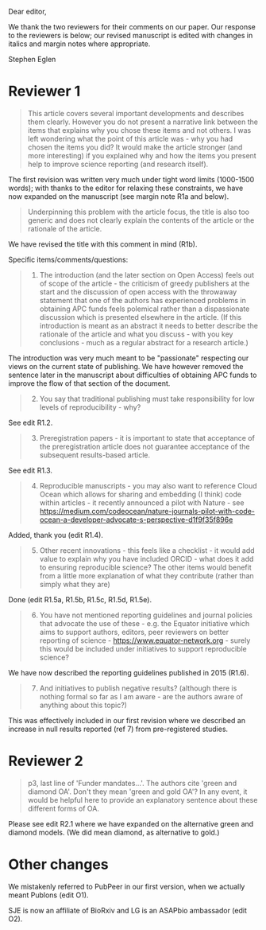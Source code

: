 Dear editor,

We thank the two reviewers for their comments on our paper.  Our
response to the reviewers is below; our revised manuscript is edited
with changes in italics and margin notes where appropriate.


Stephen Eglen

# Reviewer 1


> This article covers several important developments and describes
> them clearly. However you do not present a narrative link between
> the items that explains why you chose these items and not others. I
> was left wondering what the point of this article was - why you had
> chosen the items you did? It would make the article stronger (and
> more interesting) if you explained why and how the items you present
> help to improve science reporting (and research itself).

The first revision was written very much under tight word limits
(1000-1500 words); with thanks to the editor for relaxing these
constraints, we have now expanded on the manuscript (see margin note
R1a and below).


> Underpinning this problem with the article focus, the title is also
> too generic and does not clearly explain the contents of the article
> or the rationale of the article. 

We have revised the title with this comment in mind (R1b).


 
Specific items/comments/questions: 
 
> 1. The introduction (and the later section on Open Access) feels out
>    of scope of the article - the criticism of greedy publishers at
>    the start and the discussion of open access with the throwaway
>    statement that one of the authors has experienced problems in
>    obtaining APC funds feels polemical rather than a dispassionate
>    discussion which is presented elsewhere in the article. (If this
>    introduction is meant as an abstract it needs to better describe
>    the rationale of the article and what you discuss - with you key
>    conclusions - much as a regular abstract for a research article.) 

The introduction was very much meant to be "passionate" respecting our
views on the current state of publishing.  We have however removed the
sentence later in the manuscript about difficulties of obtaining APC funds
to improve the flow of that section of the document.
 
> 2. You say that traditional publishing must take responsibility for
>    low levels of reproducibility - why? 

See edit R1.2.
 
> 3. Preregistration papers - it is important to state that acceptance
>    of the preregistration article does not guarantee acceptance of
>    the subsequent results-based article. 

See edit R1.3.
 
> 4. Reproducible manuscripts - you may also want to reference Cloud
>    Ocean which allows for sharing and embedding (I think) code
>    within articles - it recently announced a pilot with Nature - see
>    https://medium.com/codeocean/nature-journals-pilot-with-code-ocean-a-developer-advocate-s-perspective-d1f9f35f896e 

Added, thank you (edit R1.4).
 
> 5. Other recent innovations - this feels like a checklist - it would
>    add value to explain why you have included ORCID - what does it
>    add to ensuring reproducible science? The other items would
>    benefit from a little more explanation of what they contribute
>    (rather than simply what they are) 

Done (edit R1.5a, R1.5b, R1.5c, R1.5d, R1.5e).
 
> 6. You have not mentioned reporting guidelines and journal policies
>    that advocate the use of these - e.g. the Equator initiative
>    which aims to support authors, editors, peer reviewers on better
>    reporting of science - https://www.equator-network.org - surely
>    this would be included under initiatives to support reproducible
>    science? 

We have now described the reporting guidelines published in 2015 (R1.6).
 
> 7. And initiatives to publish negative results? (although there is
>    nothing formal so far as I am aware - are the authors aware of
>    anything about this topic?) 

This was effectively included in our first revision where we described
an increase in null results reported (ref 7) from pre-registered
studies.


 
# Reviewer 2
 
> p3, last line of 'Funder mandates...'. The authors cite 'green and diamond OA'. Don't they mean 'green and gold OA'? In any event, it would be helpful here to provide an explanatory sentence about these different forms of OA. 
 
Please see edit R2.1 where we have expanded on the alternative green
and diamond models.  (We did mean diamond, as alternative to gold.)

# Other changes

We mistakenly referred to PubPeer in our first version, when we
actually meant Publons (edit O1).

SJE is now an affiliate of BioRxiv and LG is an ASAPbio ambassador
(edit O2).
